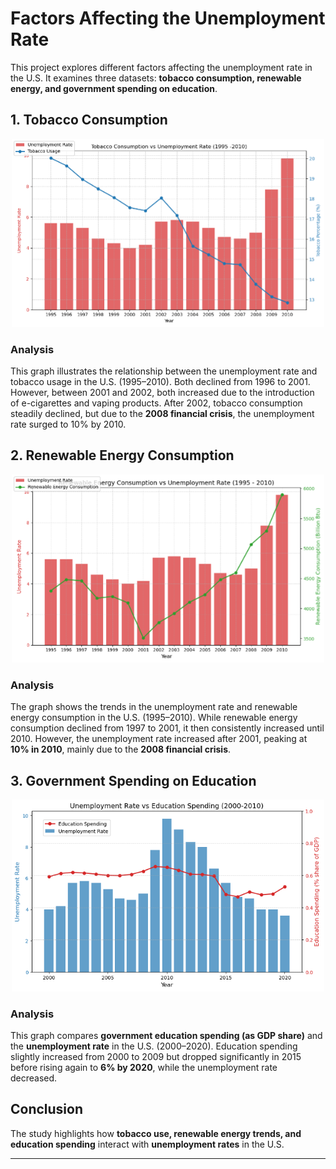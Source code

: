 # Factors Affecting the Unemployment Rate

This project explores different factors affecting the unemployment rate in the U.S. It examines three datasets: **tobacco consumption, renewable energy, and government spending on education**.

## **1. Tobacco Consumption**
<div align="center">
    <img src="tobacco.png" alt="Tobacco Consumption and Unemployment" width="500">
</div>

### **Analysis**  
This graph illustrates the relationship between the unemployment rate and tobacco usage in the U.S. (1995–2010). Both declined from 1996 to 2001. However, between 2001 and 2002, both increased due to the introduction of e-cigarettes and vaping products. After 2002, tobacco consumption steadily declined, but due to the **2008 financial crisis**, the unemployment rate surged to 10% by 2010.

## **2. Renewable Energy Consumption**
<div align="center">
    <img src="Renewable_energy-consumption.png" alt="Tobacco Consumption and Unemployment" width="500">
</div>

### **Analysis**  
The graph shows the trends in the unemployment rate and renewable energy consumption in the U.S. (1995–2010). While renewable energy consumption declined from 1997 to 2001, it then consistently increased until 2010. However, the unemployment rate increased after 2001, peaking at **10% in 2010**, mainly due to the **2008 financial crisis**.

## **3. Government Spending on Education**
<div align="center">
    <img src="Education spending.png" alt="Tobacco Consumption and Unemployment" width="500">
</div>

### **Analysis**  
This graph compares **government education spending (as GDP share)** and the **unemployment rate** in the U.S. (2000–2020). Education spending slightly increased from 2000 to 2009 but dropped significantly in 2015 before rising again to **6% by 2020**, while the unemployment rate decreased.

## **Conclusion**
The study highlights how **tobacco use, renewable energy trends, and education spending** interact with **unemployment rates** in the U.S.

---


